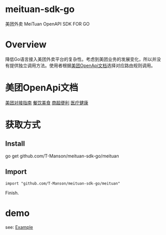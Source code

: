 # meituan-sdk-go
美团外卖 MeiTuan OpenAPI SDK FOR GO

# Overview
降低Go语言接入美团外卖平台的复杂性。考虑到美团业务的发展变化，所以并没有提供独立调用方法。使用者根据[美团OpenApi文档](#美团openapi文档)选择对应路由规则调用。

# 美团OpenApi文档
[美团对接指南](http://developer.waimai.meituan.com/home/guide/3)
[餐饮美食](http://developer.waimai.meituan.com/home/doc/food/1)
[商超便利](http://developer.waimai.meituan.com/home/doc/market/11)
[医疗健康](http://developer.waimai.meituan.com/home/doc/medical/21)

# 获取方式

## Install
go get github.com/T-Manson/meituan-sdk-go/meituan

## Import
``` golang
import "github.com/T-Manson/meituan-sdk-go/meituan"
```
Finish.

# demo
see: [Example](https://github.com/T-Manson/meituan-sdk-go/tree/master/example)
